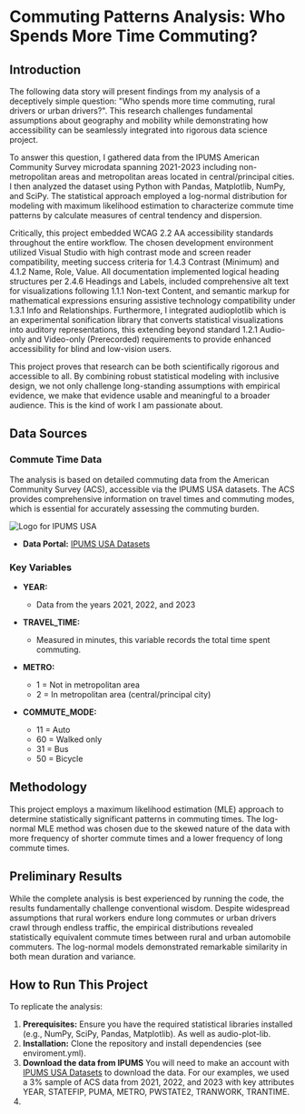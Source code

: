 # Commuting Patterns Analysis: Who Spends More Time Commuting?

## Introduction
The following data story will present findings from my analysis of a deceptively simple question: "Who spends more time commuting, rural drivers or urban drivers?". This research challenges fundamental assumptions about geography and mobility while demonstrating how accessibility can be seamlessly integrated into rigorous data science project. 

To answer this question, I gathered data from the IPUMS American Community Survey microdata spanning 2021-2023 including non-metropolitan areas and metropolitan areas located in central/principal cities. I then analyzed the dataset using Python with Pandas, Matplotlib, NumPy, and SciPy. The statistical approach employed a log-normal distribution for modeling with maximum likelihood estimation to characterize commute time patterns by calculate measures of central tendency and dispersion.

Critically, this project embedded WCAG 2.2 AA accessibility standards throughout the entire workflow. The chosen development environment utilized Visual Studio with high contrast mode and screen reader compatibility, meeting success criteria for 1.4.3 Contrast (Minimum) and 4.1.2 Name, Role, Value. All documentation implemented logical heading structures per 2.4.6 Headings and Labels, included comprehensive alt text for visualizations following 1.1.1 Non-text Content, and semantic markup for mathematical expressions ensuring assistive technology compatibility under 1.3.1 Info and Relationships. Furthermore, I integrated audioplotlib which is an experimental sonification library that converts statistical visualizations into auditory representations, this extending beyond standard 1.2.1 Audio-only and Video-only (Prerecorded) requirements to provide enhanced accessibility for blind and low-vision users.

This project proves that research can be both scientifically rigorous and accessible to all. By combining robust statistical modeling with inclusive design, we not only challenge long-standing assumptions with empirical evidence, we make that evidence usable and meaningful to a broader audience. This is the kind of work I am passionate about.

## Data Sources

### Commute Time Data
The analysis is based on detailed commuting data from the American Community Survey (ACS), accessible via the IPUMS USA datasets. The ACS provides comprehensive information on travel times and commuting modes, which is essential for accurately assessing the commuting burden.

![Logo for IPUMS USA](https://www.ipums.org/sites/www.ipums.org/files/project-logo/logo-usa_0.png)

- **Data Portal:** [IPUMS USA Datasets](https://usa.ipums.org/usa/)

### Key Variables
- **YEAR:**  
  - Data from the years 2021, 2022, and 2023

- **TRAVEL_TIME:**  
  - Measured in minutes, this variable records the total time spent commuting.

- **METRO:**  
  - 1 = Not in metropolitan area  
  - 2 = In metropolitan area (central/principal city)

- **COMMUTE_MODE:**  
  - 11 = Auto  
  - 60 = Walked only  
  - 31 = Bus  
  - 50 = Bicycle

## Methodology
This project employs a maximum likelihood estimation (MLE) approach to determine statistically significant patterns in commuting times. The log-normal MLE method was chosen due to the skewed nature of the data with more frequency of shorter commute times and a lower frequency of long commute times. 

## Preliminary Results
While the complete analysis is best experienced by running the code, the results fundamentally challenge conventional wisdom. Despite widespread assumptions that rural workers endure long commutes or urban drivers crawl through endless traffic, the empirical distributions revealed statistically equivalent commute times between rural and urban automobile commuters. The log-normal models demonstrated remarkable similarity in both mean duration and variance.

## How to Run This Project
To replicate the analysis:
1. **Prerequisites:** Ensure you have the required statistical libraries installed (e.g., NumPy, SciPy, Pandas, Matplotlib). As well as audio-plot-lib.
2. **Installation:** Clone the repository and install dependencies (see enviroment.yml).
3. **Download the data from IPUMS** You will need to make an account with [IPUMS USA Datasets](https://usa.ipums.org/usa/) to download the data. For our examples, we used a 3% sample of ACS data from 2021, 2022, and 2023 with key attributes YEAR, STATEFIP, PUMA, METRO, PWSTATE2, TRANWORK, TRANTIME.
4. 
